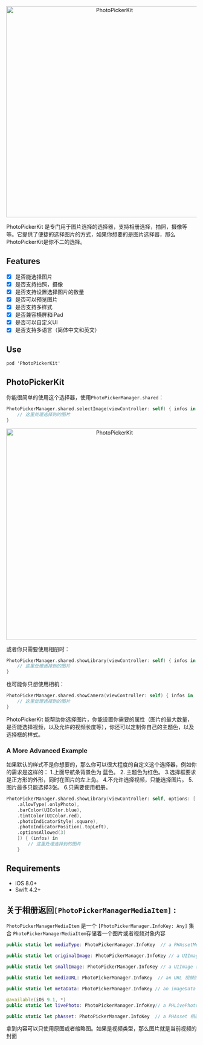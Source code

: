 <p align="center">
<img src="https://github.com/121372288/PhotoPicker/images/logo.jpg" alt="PhotoPickerKit" title="PhotoPickerKit" width="557"/>
</p>

PhotoPickerKit 是专门用于图片选择的选择器，支持相册选择，拍照，摄像等等。它提供了便捷的选择图片的方式，如果你想要的是图片选择器，那么PhotoPickerKit是你不二的选择。

## Features
- [x] 是否能选择图片
- [x] 是否支持拍照，摄像
- [x] 是否支持设置选择图片的数量
- [x] 是否可以预览图片
- [x] 是否支持多样式
- [x] 是否兼容横屏和iPad
- [x] 是否可以自定义UI
- [x] 是否支持多语言（简体中文和英文）

## Use

`pod 'PhotoPickerKit'`

## PhotoPickerKit
你能很简单的使用这个选择器，使用`PhotoPickerManager.shared`：
```swift
PhotoPickerManager.shared.selectImage(viewController: self) { infos in
    // 这里处理选择到的图片
}
```
<p align="center">
<img src="https://github.com/121372288/PhotoPicker/images/PhotoPicker-1.jpg" alt="PhotoPickerKit" title="PhotoPickerKit" width="557"/>
</p>

或者你只需要使用相册时：
```swift
PhotoPickerManager.shared.showLibrary(viewController: self) { infos in
    // 这里处理选择到的图片
}
```
也可能你只想使用相机：
```swift
PhotoPickerManager.shared.showCamera(viewController: self) { infos in
    // 这里处理选择到的图片
}
```
PhotoPickerKit 能帮助你选择图片，你能设置你需要的属性（图片的最大数量，是否能选择视频，以及允许的视频长度等），你还可以定制你自己的主题色，以及选择框的样式。

### A More Advanced Example

如果默认的样式不是你想要的，那么你可以很大程度的自定义这个选择器，例如你的需求是这样的：
1.上面导航条背景色为 蓝色。
2. 主题色为红色。
3.选择框要求是正方形的外形，同时在图片的左上角。
4.不允许选择视频，只能选择图片。
5.图片最多只能选择3张。
6.只需要使用相册。

```swift
PhotoPickerManager.shared.showLibrary(viewController: self, options: [
    .allowType(.onlyPhoto),
    .barColor(UIColor.blue),
    .tintColor(UIColor.red),
    .photoIndicatorStyle(.square),
    .photoIndicatorPosition(.topLeft),
    .optionsAllowed(3)
    ]) { (infos) in
        // 这里处理选择到的图片
    }
```
## Requirements
- iOS 8.0+
- Swift 4.2+

## 关于相册返回`[PhotoPickerManagerMediaItem]` :

`PhotoPickerManagerMediaItem` 是一个 `[PhotoPickerManager.InfoKey: Any]` 集合
`PhotoPickerManagerMediaItem`存储着一个图片或者视频对象内容
```swift
public static let mediaType: PhotoPickerManager.InfoKey  // a PHAssetMediaType 当前对象类型

public static let originalImage: PhotoPickerManager.InfoKey // a UIImage 原图

public static let smallImage: PhotoPickerManager.InfoKey // a UIImage 缩略图

public static let mediaURL: PhotoPickerManager.InfoKey  // an URL 视频的URL

public static let metaData: PhotoPickerManager.InfoKey // an imageData 图片的Data

@available(iOS 9.1, *)
public static let livePhoto: PhotoPickerManager.InfoKey// a PHLivePhoto livePhoto才有

public static let phAsset: PhotoPickerManager.InfoKey  // a PHAsset 相册选择的时候会有asset
```
拿到内容可以只使用原图或者缩略图。如果是视频类型，那么图片就是当前视频的封面

